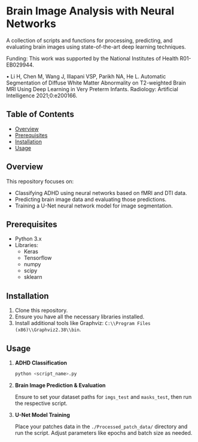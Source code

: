 
# **Brain Image Analysis with Neural Networks**
A collection of scripts and functions for processing, predicting, and evaluating brain images using state-of-the-art deep learning techniques.

Funding: This work was supported by the National Institutes of Health R01-EB029944.

•	Li H, Chen M, Wang J, Illapani VSP, Parikh NA, He L. Automatic Segmentation of Diffuse White Matter Abnormality on T2-weighted Brain MRI Using Deep Learning in Very Preterm Infants. Radiology: Artificial Intelligence 2021;0:e200166.


## **Table of Contents**
- [Overview](#overview)
- [Prerequisites](#prerequisites)
- [Installation](#installation)
- [Usage](#usage)


## **Overview**

This repository focuses on:
- Classifying ADHD using neural networks based on fMRI and DTI data.
- Predicting brain image data and evaluating those predictions.
- Training a U-Net neural network model for image segmentation.

## **Prerequisites**

- Python 3.x
- Libraries:
  - Keras
  - Tensorflow
  - numpy
  - scipy
  - sklearn

## **Installation**

1. Clone this repository.
2. Ensure you have all the necessary libraries installed.
3. Install additional tools like Graphviz: `C:\\Program Files (x86)\\Graphviz2.38\\bin`.

## **Usage**

1. **ADHD Classification**
    ```bash
    python <script_name>.py
    ```
2. **Brain Image Prediction & Evaluation**

   Ensure to set your dataset paths for `imgs_test` and `masks_test`, then run the respective script.

3. **U-Net Model Training**

   Place your patches data in the `./Processed_patch_data/` directory and run the script. Adjust parameters like epochs and batch size as needed.


